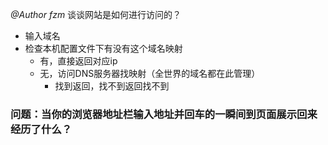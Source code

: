 *@Author fzm*
谈谈网站是如何进行访问的？
- 输入域名
- 检查本机配置文件下有没有这个域名映射
	- 有，直接返回对应ip
	- 无，访问DNS服务器找映射（全世界的域名都在此管理）
		- 找到返回，找不到返回找不到


### 问题：当你的浏览器地址栏输入地址并回车的一瞬间到页面展示回来经历了什么？
